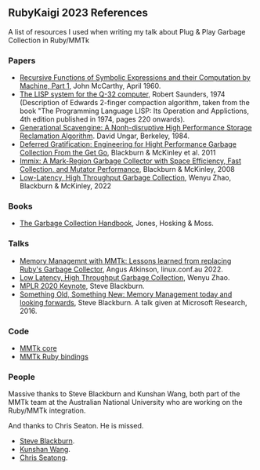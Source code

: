 ## RubyKaigi 2023 References

A list of resources I used when writing my talk about Plug & Play Garbage Collection in Ruby/MMTk

### Papers

* [Recursive Functions of Symbolic Expressions and their Computation by Machine, Part 1](http://www-formal.stanford.edu/jmc/recursive.html), John McCarthy, April 1960.
* [The LISP system for the Q-32 computer](https://www.softwarepreservation.org/projects/LISP/book/III_LispBook_Apr66.pdf), Robert Saunders, 1974 (Description of Edwards 2-finger compaction algorithm, taken from the book "The Programming Language LISP: Its Operation and Applictions, 4th edition published in 1974, pages 220 onwards).
* [Generational Scavengine: A Nonh-disruptive High Performance Storage Reclamation Algorithm](http://www.cs.tufts.edu/comp/250RTS/archive/david-ungar/generation-scavenging.pdf). David Ungar, Berkeley, 1984.
* [Deferred Gratification: Engineering for Hight Performance Garbage Collection From the Get Go](https://www.cs.utexas.edu/users/mckinley/papers/php-memory-mspc-2011.pdf), Blackburn & McKinley et al. 2011
* [Immix: A Mark-Region Garbage Collector with Space Efficiency, Fast Collection, and Mutator Performance](https://users.cecs.anu.edu.au/~steveb/pubs/papers/immix-pldi-2008.pdf), Blackburn & McKinley, 2008
* [Low-Latency, High Throughput Garbage Collection](https://dl.acm.org/doi/10.1145/3519939.3523440), Wenyu Zhao, Blackburn & McKinley, 2022

### Books

* [The Garbage Collection Handbook](https://gchandbook.org/), Jones, Hosking & Moss.

### Talks

* [Memory Managemnt with MMTk: Lessons learned from replacing Ruby's Garbage Collector](), Angus Atkinson, linux.conf.au 2022.
* [Low Latency, High Throughput Garbage Collection](https://www.youtube.com/watch?v=1TLmawuxHfY), Wenyu Zhao.
* [MPLR 2020 Keynote](https://www.youtube.com/watch?v=3L6XEVaYAmU), Steve Blackburn.
* [Something Old, Something New: Memory Management today and looking forwards](https://www.youtube.com/watch?v=73djjTs4sew), Steve Blackburn. A talk given at Microsoft Research, 2016.

### Code

* [MMTk core](https://github.com/mmtk/mmtk-core)
* [MMTk Ruby bindings](https://github.com/mmtk/mmtk-ruby)

### People

Massive thanks to Steve Blackburn and Kunshan Wang, both part of the MMTk team
at the Australian National University who are working on the Ruby/MMTk
integration.

And thanks to Chris Seaton. He is missed.

* [Steve Blackburn](https://users.cecs.anu.edu.au/~steveb/).
* [Kunshan Wang](https://wks.github.io/).
* [Chris Seatong](https://chrisseaton.com/).

